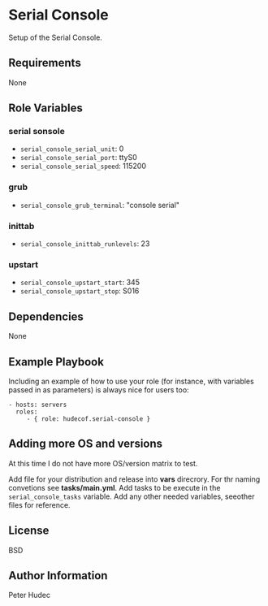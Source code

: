 Serial Console
=========

Setup of the Serial Console.

Requirements
------------

None

Role Variables
--------------

### serial sonsole
* `serial_console_serial_unit`: 0
* `serial_console_serial_port`: ttyS0
* `serial_console_serial_speed`: 115200

### grub
* `serial_console_grub_terminal`: "console serial"

### inittab
* `serial_console_inittab_runlevels`: 23

### upstart
* `serial_console_upstart_start`: 345
* `serial_console_upstart_stop`: S016

Dependencies
------------

None

Example Playbook
----------------

Including an example of how to use your role (for instance, with variables passed in as parameters) is always nice for users too:

    - hosts: servers
      roles:
         - { role: hudecof.serial-console }

Adding more OS and versions
---------------------------
At this time I do not have more OS/version matrix to test.


Add file for your distribution and release into **vars** direcrory. For thr naming convetions see **tasks/main.yml**. Add tasks to be execute in the `serial_console_tasks` variable. Add any other needed variables, seeother files for reference.


License
-------

BSD

Author Information
------------------

Peter Hudec